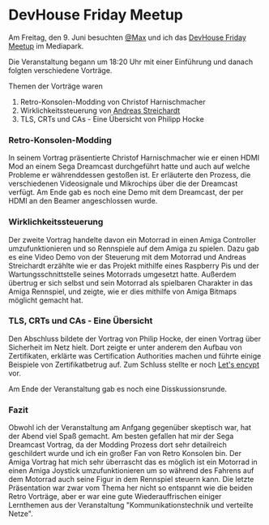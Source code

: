 # DevHouse Friday Meetup

Am Freitag, den 9. Juni besuchten [@Max](https://github.com/MKrusch) und ich das [DevHouse Friday Meetup](https://www.meetup.com/DevHouseFriday-Chillout/events/238182514/) im Mediapark.

Die Veranstaltung begann um 18:20 Uhr mit einer Einführung und danach folgten verschiedene Vorträge.

Themen der Vorträge waren
1. Retro-Konsolen-Modding von Christof Harnischmacher  
2. Wirklichkeitssteuerung von [Andreas Streichardt](https://twitter.com/m0ppers)       
3. TLS, CRTs und CAs - Eine Übersicht von Philipp Hocke

### Retro-Konsolen-Modding
In seinem Vortrag präsentierte Christof Harnischmacher wie er einen HDMI Mod an einem Sega Dreamcast durchgeführt hatte und auch auf welche Probleme er währenddessen gestoßen ist.
Er erläuterte den Prozess, die verschiedenen Videosignale und Mikrochips über die der Dreamcast verfügt.
Am Ende gab es noch eine Demo mit dem Dreamcast, der per HDMI an den Beamer angeschlossen wurde.

### Wirklichkeitssteuerung
Der zweite Vortrag handelte davon ein Motorrad in einen Amiga Controller umzufunktionieren und so Rennspiele auf dem Amiga zu spielen.
Dazu gab es eine Video Demo von der Steuerung mit dem Motorrad und Andreas Streichardt erzählte wie er das Projekt mithilfe eines Raspberry Pis und der Wartungsschnittstelle seines Motorrads umgesetzt hatte.
Außerdem übertrug er sich selbst und sein Motorrad als spielbaren Charakter in das Amiga Rennspiel, und zeigte, wie er dies mithilfe von Amiga Bitmaps möglicht gemacht hat.

### TLS, CRTs und CAs - Eine Übersicht
Den Abschluss bildete der Vortrag von Philip Hocke, der einen Vortrag über Sicherheit im Netz hielt. Dort zeigte er unter anderem den Aufbau von Zertifikaten, erklärte was Certification Authorities machen und führte einige Beispiele von Zertifikatbetrug auf.
Zum Schluss stellte er noch [Let's encypt](https://letsencrypt.org/) vor.


Am Ende der Veranstaltung gab es noch eine Disskussionsrunde.


### Fazit

Obwohl ich der Veranstaltung am Anfgang gegenüber skeptisch war, hat der Abend viel Spaß gemacht.
Am besten gefallen hat mir der Sega Dreamcast Vortrag, da der Modding Prozess dort sehr detailreich geschildert wurde und ich ein großer Fan von Retro Konsolen bin. Der Amiga Vortrag hat mich sehr überrascht das es möglich ist ein Motorrad in einen Amiga Joystick umzufunktionieren um so während des Fahrens auf dem Motorrad auch seine Figur in dem Rennspiel steuern kann.
Die letzte Präsentation war zwar vom Thema her nicht so entspannt wie die beiden Retro Vorträge, aber er war eine gute Wiederauffrischen einiger Lernthemen aus der Veranstaltung "Kommunikationstechnik und verteilte Netze".
